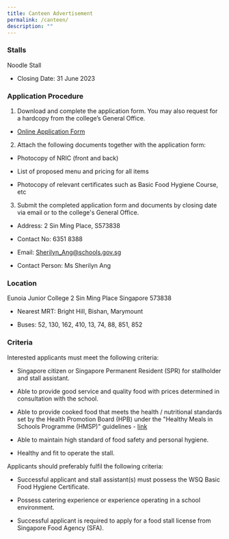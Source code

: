 ```yaml
---
title: Canteen Advertisement
permalink: /canteen/
description: ""
---
```

### **Stalls**
 
Noodle Stall
- Closing Date: 31 June 2023


### **Application Procedure**
 
1. Download and complete the application form. You may also request for a hardcopy from the college’s General Office.

* [Online Application Form](https://form.gov.sg/63ed8c44fbe9b700127a224a)



2. Attach the following documents together with the application form:

* Photocopy of NRIC (front and back)

* List of proposed menu and pricing for all items

* Photocopy of relevant certificates such as Basic Food Hygiene Course, etc

3. Submit the completed application form and documents by closing date via email or to the college's General Office.

* Address: 2 Sin Ming Place, S573838

* Contact No: 6351 8388

* Email: [Sherilyn_Ang@schools.gov.sg](mailto:Sherilyn_Ang@schools.gov.sg)

* Contact Person: Ms Sherilyn Ang


### **Location**

Eunoia Junior College
2 Sin Ming Place
Singapore 573838

* Nearest MRT: Bright Hill, Bishan, Marymount

* Buses: 52, 130, 162, 410, 13, 74, 88, 851, 852


### **Criteria**

Interested applicants must meet the following criteria:

* Singapore citizen or Singapore Permanent Resident (SPR) for stallholder and stall assistant.

* Able to provide good service and quality food with prices determined in consultation with the school.

* Able to provide cooked food that meets the health / nutritional standards set by the Health Promotion Board (HPB) under the "Healthy Meals in Schools Programme (HMSP)" guidelines - [link](https://www.hpb.gov.sg/schools/school-programmes/healthy-meals-in-schools-programme)

* Able to maintain high standard of food safety and personal hygiene.

* Healthy and fit to operate the stall.


Applicants should preferably fulfil the following criteria:

* Successful applicant and stall assistant(s) must possess the WSQ Basic Food Hygiene Certificate.

* Possess catering experience or experience operating in a school environment.

* Successful applicant is required to apply for a food stall license from Singapore Food Agency (SFA).